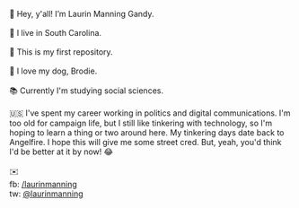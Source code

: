 👋 Hey, y'all! I’m Laurin Manning Gandy. <br><br>
🌙 I live in South Carolina. <br><br>
👶 This is my first repository. <br><br>
🐾 I love my dog, Brodie. <br><br>
📚 Currently I'm studying social sciences. <br><br>
🇺🇸 I've spent my career working in politics and digital communications. I'm too old for campaign life, but I still like tinkering with technology, so I'm hoping to learn a thing or two around here. My tinkering days date back to Angelfire. I hope this will give me some street cred. But, yeah, you'd think I'd be better at it by now! 😂<br> <br>
✉️ <br>
fb: <a href="https://fb.com/laurinmanning">/laurinmanning</a><br>
tw: <a href="https://twitter.com/laurinmanning">@laurinmanning</a><br><br>


<!---
darlingtoncounty/darlingtoncounty is a ✨ special ✨ repository because its `README.md` (this file) appears on your GitHub profile.
You can click the Preview link to take a look at your changes.
--->
